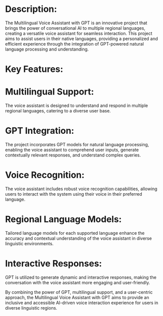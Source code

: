 # Description:
The Multilingual Voice Assistant with GPT is an innovative project that brings the power of conversational AI to multiple regional languages, creating a versatile voice assistant for seamless interaction. This project aims to assist users in their native languages, providing a personalized and efficient experience through the integration of GPT-powered natural language processing and understanding.

# Key Features:

# Multilingual Support:

The voice assistant is designed to understand and respond in multiple regional languages, catering to a diverse user base.

# GPT Integration:

The project incorporates GPT models for natural language processing, enabling the voice assistant to comprehend user inputs, generate contextually relevant responses, and understand complex queries.

# Voice Recognition:

The voice assistant includes robust voice recognition capabilities, allowing users to interact with the system using their voice in their preferred language.

# Regional Language Models:

Tailored language models for each supported language enhance the accuracy and contextual understanding of the voice assistant in diverse linguistic environments.

# Interactive Responses:

GPT is utilized to generate dynamic and interactive responses, making the conversation with the voice assistant more engaging and user-friendly.

By combining the power of GPT, multilingual support, and a user-centric approach, the Multilingual Voice Assistant with GPT aims to provide an inclusive and accessible AI-driven voice interaction experience for users in diverse linguistic regions.

